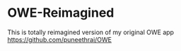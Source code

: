 # OWE-Reimagined
This is totally reimagined version of my original OWE app https://github.com/puneethrai/OWE
